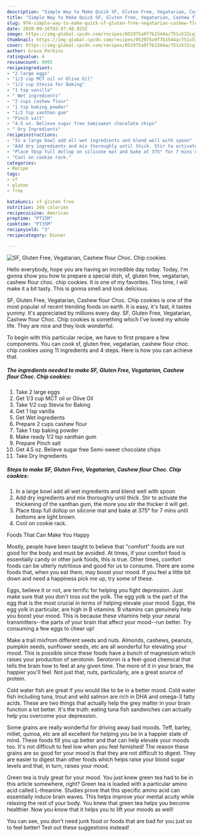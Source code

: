 ```yaml
---
description: "Simple Way to Make Quick SF, Gluten Free, Vegatarian, Cashew flour Choc. Chip cookies"
title: "Simple Way to Make Quick SF, Gluten Free, Vegatarian, Cashew flour Choc. Chip cookies"
slug: 974-simple-way-to-make-quick-sf-gluten-free-vegatarian-cashew-flour-choc-chip-cookies
date: 2020-09-16T03:47:48.925Z
image: https://img-global.cpcdn.com/recipes/052975a9f7b1544a/751x532cq70/sf-gluten-free-vegatarian-cashew-flour-choc-chip-cookies-recipe-main-photo.jpg
thumbnail: https://img-global.cpcdn.com/recipes/052975a9f7b1544a/751x532cq70/sf-gluten-free-vegatarian-cashew-flour-choc-chip-cookies-recipe-main-photo.jpg
cover: https://img-global.cpcdn.com/recipes/052975a9f7b1544a/751x532cq70/sf-gluten-free-vegatarian-cashew-flour-choc-chip-cookies-recipe-main-photo.jpg
author: Grace Perkins
ratingvalue: 4
reviewcount: 9995
recipeingredient:
- "2 large eggs"
- "1/3 cup MCT oil or Olive Oil"
- "1/2 cup Stevia for Baking"
- "1 tsp vanilla"
- " Wet ingredients"
- "2 cups cashew flour"
- "1 tsp baking powder"
- "1/2 tsp xanthan gum"
- "Pinch salt"
- "4.5 oz. Believe sugar free Semisweet chocolate chips"
- " Dry Ingredients"
recipeinstructions:
- "In a large bowl add all wet ingredients and blend well with spoon"
- "Add dry ingredients and mix thoroughly until thick. Stir to activate the thickening of the xanthan gum, the more you stir the thicker it will get."
- "Place tbsp full dollop on silicone mat and bake at 375° for 7 mins until bottoms are light brown."
- "Cool on cookie rack."
categories:
- Recipe
tags:
- sf
- gluten
- free

katakunci: sf gluten free 
nutrition: 266 calories
recipecuisine: American
preptime: "PT15M"
cooktime: "PT35M"
recipeyield: "3"
recipecategory: Dinner

---
```



![SF, Gluten Free, Vegatarian, Cashew flour Choc. Chip cookies](https://img-global.cpcdn.com/recipes/052975a9f7b1544a/751x532cq70/sf-gluten-free-vegatarian-cashew-flour-choc-chip-cookies-recipe-main-photo.jpg)

Hello everybody, hope you are having an incredible day today. Today, I'm gonna show you how to prepare a special dish, sf, gluten free, vegatarian, cashew flour choc. chip cookies. It is one of my favorites. This time, I will make it a bit tasty. This is gonna smell and look delicious.



SF, Gluten Free, Vegatarian, Cashew flour Choc. Chip cookies is one of the most popular of recent trending foods on earth. It is easy, it's fast, it tastes yummy. It's appreciated by millions every day. SF, Gluten Free, Vegatarian, Cashew flour Choc. Chip cookies is something which I've loved my whole life. They are nice and they look wonderful.


To begin with this particular recipe, we have to first prepare a few components. You can cook sf, gluten free, vegatarian, cashew flour choc. chip cookies using 11 ingredients and 4 steps. Here is how you can achieve that.

<!--inarticleads1-->

##### The ingredients needed to make SF, Gluten Free, Vegatarian, Cashew flour Choc. Chip cookies:

1. Take 2 large eggs
1. Get 1/3 cup MCT oil or Olive Oil
1. Take 1/2 cup Stevia for Baking
1. Get 1 tsp vanilla
1. Get  Wet ingredients
1. Prepare 2 cups cashew flour
1. Take 1 tsp baking powder
1. Make ready 1/2 tsp xanthan gum
1. Prepare Pinch salt
1. Get 4.5 oz. Believe sugar free Semi-sweet chocolate chips
1. Take  Dry Ingredients




<!--inarticleads2-->

##### Steps to make SF, Gluten Free, Vegatarian, Cashew flour Choc. Chip cookies:

1. In a large bowl add all wet ingredients and blend well with spoon
1. Add dry ingredients and mix thoroughly until thick. Stir to activate the thickening of the xanthan gum, the more you stir the thicker it will get.
1. Place tbsp full dollop on silicone mat and bake at 375° for 7 mins until bottoms are light brown.
1. Cool on cookie rack.




Foods That Can Make You Happy


Mostly, people have been taught to believe that "comfort" foods are not good for the body and must be avoided. At times, if your comfort food is essentially candy or other junk foods, this is true. Other times, comfort foods can be utterly nutritious and good for us to consume. There are some foods that, when you eat them, may boost your mood. If you feel a little bit down and need a happiness pick me up, try some of these.

Eggs, believe it or not, are terrific for helping you fight depression. Just make sure that you don't toss out the yolk. The egg yolk is the part of the egg that is the most crucial in terms of helping elevate your mood. Eggs, the egg yolk in particular, are high in B vitamins. B vitamins can genuinely help you boost your mood. This is because these vitamins help your neural transmitters--the parts of your brain that affect your mood--run better. Try consuming a few eggs to cheer up!

Make a trail mixfrom different seeds and nuts. Almonds, cashews, peanuts, pumpkin seeds, sunflower seeds, etc are all wonderful for elevating your mood. This is possible since these foods have a bunch of magnesium which raises your production of serotonin. Serotonin is a feel-good chemical that tells the brain how to feel at any given time. The more of it in your brain, the happier you'll feel. Not just that, nuts, particularly, are a great source of protein.

Cold water fish are great if you would like to be in a better mood. Cold water fish including tuna, trout and wild salmon are rich in DHA and omega-3 fatty acids. These are two things that actually help the grey matter in your brain function a lot better. It's the truth: eating tuna fish sandwiches can actually help you overcome your depression. 

Some grains are really wonderful for driving away bad moods. Teff, barley, millet, quinoa, etc are all excellent for helping you be in a happier state of mind. These foods fill you up better and that can help elevate your moods too. It's not difficult to feel low when you feel famished! The reason these grains are so good for your mood is that they are not difficult to digest. They are easier to digest than other foods which helps raise your blood sugar levels and that, in turn, raises your mood.

Green tea is truly great for your mood. You just knew green tea had to be in this article somewhere, right? Green tea is loaded with a particular amino acid called L-theanine. Studies prove that this specific amino acid can essentially induce brain waves. This helps improve your mental acuity while relaxing the rest of your body. You knew that green tea helps you become healthier. Now you know that it helps you to lift your moods as well!

You can see, you don't need junk food or foods that are bad for you just so to feel better! Test out  these suggestions  instead!

